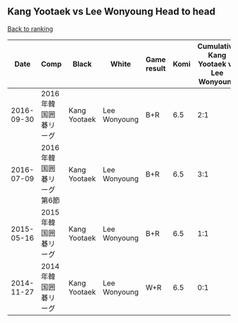 ## Kang Yootaek vs Lee Wonyoung Head to head

[Back to ranking](../../index.md)




| **Date** | **Comp** | **Black** | **White** | **Game result** | **Komi** | **Cumulative Kang Yootaek vs Lee Wonyoung** | **Kang Yootaek streak** | **Lee Wonyoung streak** | 
| --- | --- | --- | --- | --- | --- | --- | --- | --- |
| 2016-09-30 | 2016年韓国囲碁リーグ | Kang Yootaek | Lee Wonyoung | B+R | 6.5 | 2:1 | 2 | 0 | 
| 2016-07-09 | 2016年韓国囲碁リーグ第6節 | Kang Yootaek | Lee Wonyoung | B+R | 6.5 | 3:1 | 3 | 0 | 
| 2015-05-16 | 2015年韓国囲碁リーグ | Kang Yootaek | Lee Wonyoung | B+R | 6.5 | 1:1 | 1 | 0 | 
| 2014-11-27 | 2014年韓国囲碁リーグ | Kang Yootaek | Lee Wonyoung | W+R | 6.5 | 0:1 | 0 | 1 |




